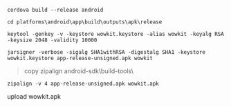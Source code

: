 ```
cordova build --release android
```

```
cd platforms\android\app\build\outputs\apk\release
```

```
keytool -genkey -v -keystore wowkit.keystore -alias wowkit -keyalg RSA -keysize 2048 -validity 10000
```

```
jarsigner -verbose -sigalg SHA1withRSA -digestalg SHA1 -keystore wowkit.keystore app-release-unsigned.apk wowkit
```

>copy zipalign android-sdk\build-tools\

```
zipalign -v 4 app-release-unsigned.apk wowkit.apk
```

upload wowkit.apk
